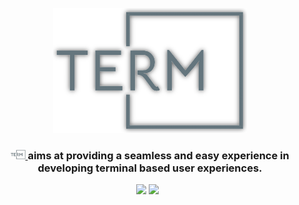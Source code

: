 <p align="center">
  <img src="logo.png" height="200px"  />
</p>

<h3 align="center">
    <a href="#" target="_blank">
        <img src="logo.png" height="15" alt="SurrealDB">
    </a>
    aims at providing a seamless and easy experience in developing terminal based user experiences. 
</h3>
       
<p align="center">
    <a href="https://github.com/paulkoch95/term"><img src="https://img.shields.io/apm/l/term?style=flat-square"></a>
    <a href="https://github.com/paulkoch95/term"><img src="https://img.shields.io/badge/built%20with-python-yellowgreen?style=flat-square"></a>
    &nbsp;
    <!--<a href="https://github.com/surrealdb/surrealdb"><img src="https://img.shields.io/badge/built_with-Rust-dca282.svg?style=flat-square"></a>
    &nbsp;
	<a href="https://github.com/surrealdb/surrealdb/actions"><img src="https://img.shields.io/github/workflow/status/surrealdb/surrealdb/Continuous%20integration?style=flat-square"></a>
    &nbsp;
    <a href="https://status.surrealdb.com"><img src="https://img.shields.io/uptimerobot/ratio/7/m784409192-e472ca350bb615372ededed7?label=cloud%20uptime&style=flat-square"></a>
    &nbsp;
    <a href="https://hub.docker.com/repository/docker/surrealdb/surrealdb"><img src="https://img.shields.io/docker/pulls/surrealdb/surrealdb?style=flat-square"></a>
    &nbsp;
    <a href="https://github.com/surrealdb/license"><img src="https://img.shields.io/badge/license-BSL_1.1-00bfff.svg?style=flat-square"></a>
    !-->
</p>


                                                                                                
                                                                                                

